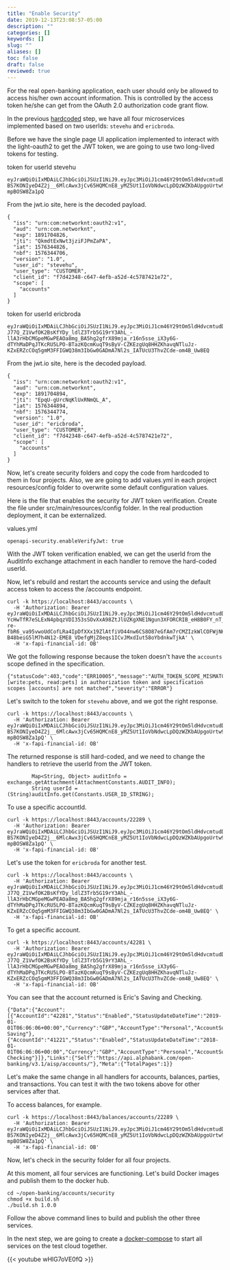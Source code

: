 ```yaml
---
title: "Enable Security"
date: 2019-12-13T23:08:57-05:00
description: ""
categories: []
keywords: []
slug: ""
aliases: []
toc: false
draft: false
reviewed: true
---
```


For the real open-banking application, each user should only be allowed to access his/her own account information. This is controlled by the access token he/she can get from the OAuth 2.0 authorization code grant flow. 

In the previous [hardcoded][] step, we have all four microservices implemented based on two userIds: `stevehu` and `ericbroda`. 

Before we have the single page UI application implemented to interact with the light-oauth2 to get the JWT token, we are going to use two long-lived tokens for testing. 


token for userId stevehu

```
eyJraWQiOiIxMDAiLCJhbGciOiJSUzI1NiJ9.eyJpc3MiOiJ1cm46Y29tOm5ldHdvcmtudDpvYXV0aDI6djEiLCJhdWQiOiJ1cm46Y29tLm5ldHdvcmtudCIsImV4cCI6MTg5MTcwNDgyNiwianRpIjoiUWttZHRFeE53dDNqemlGSlBtWmFQQSIsImlhdCI6MTU3NjM0NDgyNiwibmJmIjoxNTc2MzQ0NzA2LCJ2ZXJzaW9uIjoiMS4wIiwidXNlcl9pZCI6InN0ZXZlaHUiLCJ1c2VyX3R5cGUiOiJDVVNUT01FUiIsImNsaWVudF9pZCI6ImY3ZDQyMzQ4LWM2NDctNGVmYi1hNTJkLTRjNTc4NzQyMWU3MiIsInNjb3BlIjpbImFjY291bnRzIl19.nqtuQSeeiltEWjXWrdzNrRkKtnqxlO7SUhCMVKzf9zRC0QU4SbdUR99Vbl4MiiTAQR0MxkE5s-BS7KONIyeD4Z2j__6MlcAwx3jCv65HQMCnE8_yMZ5Ut1IoVbNdwcLpDQzWZKbAUpgoUrtw9l_y7zPcyFIHIn0pxo8IiE84ctgfRa1lVU6yjQ8YuTwk5lJmojUToJNeRqXGx73xslrTlXXqF7lLEcCe52cJjbl1oTwzhXIOFllQ85sjbRHWILHpqOKBgpDoQgLqj6Q6aTShlgIjVifbeCZiECamGDUwjXcvFK1mPYy7DWo0PuLJZ0Hy6KaLMP9yr-mpBOSW8Za1pQ
```

From the jwt.io site, here is the decoded payload. 

```
{
  "iss": "urn:com:networknt:oauth2:v1",
  "aud": "urn:com.networknt",
  "exp": 1891704826,
  "jti": "QkmdtExNwt3jziFJPmZaPA",
  "iat": 1576344826,
  "nbf": 1576344706,
  "version": "1.0",
  "user_id": "stevehu",
  "user_type": "CUSTOMER",
  "client_id": "f7d42348-c647-4efb-a52d-4c5787421e72",
  "scope": [
    "accounts"
  ]
}
```


token for userId ericbroda

```
eyJraWQiOiIxMDAiLCJhbGciOiJSUzI1NiJ9.eyJpc3MiOiJ1cm46Y29tOm5ldHdvcmtudDpvYXV0aDI6djEiLCJhdWQiOiJ1cm46Y29tLm5ldHdvcmtudCIsImV4cCI6MTg5MTcwNDg5NCwianRpIjoiRXBxVS1nVXJjTnFLbFV4Uk5tUUxfQSIsImlhdCI6MTU3NjM0NDg5NCwibmJmIjoxNTc2MzQ0Nzc0LCJ2ZXJzaW9uIjoiMS4wIiwidXNlcl9pZCI6ImVyaWNicm9kYSIsInVzZXJfdHlwZSI6IkNVU1RPTUVSIiwiY2xpZW50X2lkIjoiZjdkNDIzNDgtYzY0Ny00ZWZiLWE1MmQtNGM1Nzg3NDIxZTcyIiwic2NvcGUiOlsiYWNjb3VudHMiXX0.jhHSqIoU6c_3ceLPAFS8sGxmWYXNyO7zbnQpVk0jxRC1fdu12lKV4IPUA5KHl7184bsMe6JfuQ33qtOkf_xx05kOz4zkeh7Lzn9VhVgf7SIhgTlZJXsw-J77Q_Z1VwfOK2BsKfYDy_ldlZ3Trb5G19rY3AhL_-llA3rHbCMGpeMGwPEAOa8mg_BA5hg2gfrX89mja_r16n5sse_iX3y6G-dTYhMaDPqJTKcRU5LPO-BTazKQcmKuqT9sByV-CZKEzgUq8HHZKhavqNTluJz-KZxERZcCOq5gmM3FFIGWQ38m3IbGw0GADmA7Nl2s_IATUcU3ThvZCde-om4B_Uw8EQ
```

From the jwt.io site, here is the decoded payload.

```
{
  "iss": "urn:com:networknt:oauth2:v1",
  "aud": "urn:com.networknt",
  "exp": 1891704894,
  "jti": "EpqU-gUrcNqKlUxRNmQL_A",
  "iat": 1576344894,
  "nbf": 1576344774,
  "version": "1.0",
  "user_id": "ericbroda",
  "user_type": "CUSTOMER",
  "client_id": "f7d42348-c647-4efb-a52d-4c5787421e72",
  "scope": [
    "accounts"
  ]
}
```

Now, let's create security folders and copy the code from hardcoded to them in four projects. Also, we are going to add values.yml in each project resources/config folder to overwrite some default configuration values. 

Here is the file that enables the security for JWT token verification. Create the file under src/main/resources/config folder. In the real production deployment, it can be externalized. 

values.yml

```
openapi-security.enableVerifyJwt: true
```

With the JWT token verification enabled, we can get the userId from the AuditInfo exchange attachment in each handler to remove the hard-coded userId. 


Now, let's rebuild and restart the accounts service and using the default access token to access the /accounts endpoint. 

```
curl -k https://localhost:8443/accounts \
  -H 'Authorization: Bearer eyJraWQiOiIxMDAiLCJhbGciOiJSUzI1NiJ9.eyJpc3MiOiJ1cm46Y29tOm5ldHdvcmtudDpvYXV0aDI6djEiLCJhdWQiOiJ1cm46Y29tLm5ldHdvcmtudCIsImV4cCI6MTc5MDAzNTcwOSwianRpIjoiSTJnSmdBSHN6NzJEV2JWdUFMdUU2QSIsImlhdCI6MTQ3NDY3NTcwOSwibmJmIjoxNDc0Njc1NTg5LCJ2ZXJzaW9uIjoiMS4wIiwidXNlcl9pZCI6InN0ZXZlIiwidXNlcl90eXBlIjoiRU1QTE9ZRUUiLCJjbGllbnRfaWQiOiJmN2Q0MjM0OC1jNjQ3LTRlZmItYTUyZC00YzU3ODc0MjFlNzIiLCJzY29wZSI6WyJ3cml0ZTpwZXRzIiwicmVhZDpwZXRzIl19.mue6eh70kGS3Nt2BCYz7ViqwO7lh_4JSFwcHYdJMY6VfgKTHhsIGKq2uEDt3zwT56JFAePwAxENMGUTGvgceVneQzyfQsJeVGbqw55E9IfM_uSM-YcHwTfR7eSLExN4pbqzVDI353sSOvXxA98ZtJlUZKgXNE1Ngun3XFORCRIB_eH8B0FY_nT_D1Dq2WJrR-re-fbR6_va95vwoUdCofLRa4IpDfXXx19ZlAtfiVO44nw6CS8O87eGfAm7rCMZIzkWlCOFWjNHnCeRsh7CVdEH34LF-B48beiG5lM7h4N12-EME8_VDefgMjZ8eqs1ICvJMxdIut58oYbdnkwTjkA' \
  -H 'x-fapi-financial-id: OB'

```

We got the following response because the token doesn't have the `accounts` scope defined in the specification. 


```
{"statusCode":403,"code":"ERR10005","message":"AUTH_TOKEN_SCOPE_MISMATCH","description":"Scopes [write:pets, read:pets] in authorization token and specification scopes [accounts] are not matched","severity":"ERROR"}
```

Let's switch to the token for `stevehu` above, and we got the right response. 

```
curl -k https://localhost:8443/accounts \
  -H 'Authorization: Bearer eyJraWQiOiIxMDAiLCJhbGciOiJSUzI1NiJ9.eyJpc3MiOiJ1cm46Y29tOm5ldHdvcmtudDpvYXV0aDI6djEiLCJhdWQiOiJ1cm46Y29tLm5ldHdvcmtudCIsImV4cCI6MTg5MTcwNDgyNiwianRpIjoiUWttZHRFeE53dDNqemlGSlBtWmFQQSIsImlhdCI6MTU3NjM0NDgyNiwibmJmIjoxNTc2MzQ0NzA2LCJ2ZXJzaW9uIjoiMS4wIiwidXNlcl9pZCI6InN0ZXZlaHUiLCJ1c2VyX3R5cGUiOiJDVVNUT01FUiIsImNsaWVudF9pZCI6ImY3ZDQyMzQ4LWM2NDctNGVmYi1hNTJkLTRjNTc4NzQyMWU3MiIsInNjb3BlIjpbImFjY291bnRzIl19.nqtuQSeeiltEWjXWrdzNrRkKtnqxlO7SUhCMVKzf9zRC0QU4SbdUR99Vbl4MiiTAQR0MxkE5s-BS7KONIyeD4Z2j__6MlcAwx3jCv65HQMCnE8_yMZ5Ut1IoVbNdwcLpDQzWZKbAUpgoUrtw9l_y7zPcyFIHIn0pxo8IiE84ctgfRa1lVU6yjQ8YuTwk5lJmojUToJNeRqXGx73xslrTlXXqF7lLEcCe52cJjbl1oTwzhXIOFllQ85sjbRHWILHpqOKBgpDoQgLqj6Q6aTShlgIjVifbeCZiECamGDUwjXcvFK1mPYy7DWo0PuLJZ0Hy6KaLMP9yr-mpBOSW8Za1pQ' \
  -H 'x-fapi-financial-id: OB'

```

The returned response is still hard-coded, and we need to change the handlers to retrieve the userId from the JWT token. 

```
        Map<String, Object> auditInfo = exchange.getAttachment(AttachmentConstants.AUDIT_INFO);
        String userId = (String)auditInfo.get(Constants.USER_ID_STRING);

```

To use a specific accountId.

```
curl -k https://localhost:8443/accounts/22289 \
  -H 'Authorization: Bearer eyJraWQiOiIxMDAiLCJhbGciOiJSUzI1NiJ9.eyJpc3MiOiJ1cm46Y29tOm5ldHdvcmtudDpvYXV0aDI6djEiLCJhdWQiOiJ1cm46Y29tLm5ldHdvcmtudCIsImV4cCI6MTg5MTcwNDgyNiwianRpIjoiUWttZHRFeE53dDNqemlGSlBtWmFQQSIsImlhdCI6MTU3NjM0NDgyNiwibmJmIjoxNTc2MzQ0NzA2LCJ2ZXJzaW9uIjoiMS4wIiwidXNlcl9pZCI6InN0ZXZlaHUiLCJ1c2VyX3R5cGUiOiJDVVNUT01FUiIsImNsaWVudF9pZCI6ImY3ZDQyMzQ4LWM2NDctNGVmYi1hNTJkLTRjNTc4NzQyMWU3MiIsInNjb3BlIjpbImFjY291bnRzIl19.nqtuQSeeiltEWjXWrdzNrRkKtnqxlO7SUhCMVKzf9zRC0QU4SbdUR99Vbl4MiiTAQR0MxkE5s-BS7KONIyeD4Z2j__6MlcAwx3jCv65HQMCnE8_yMZ5Ut1IoVbNdwcLpDQzWZKbAUpgoUrtw9l_y7zPcyFIHIn0pxo8IiE84ctgfRa1lVU6yjQ8YuTwk5lJmojUToJNeRqXGx73xslrTlXXqF7lLEcCe52cJjbl1oTwzhXIOFllQ85sjbRHWILHpqOKBgpDoQgLqj6Q6aTShlgIjVifbeCZiECamGDUwjXcvFK1mPYy7DWo0PuLJZ0Hy6KaLMP9yr-mpBOSW8Za1pQ' \
  -H 'x-fapi-financial-id: OB'

```

Let's use the token for `ericbroda` for another test. 

```
curl -k https://localhost:8443/accounts \
  -H 'Authorization: Bearer eyJraWQiOiIxMDAiLCJhbGciOiJSUzI1NiJ9.eyJpc3MiOiJ1cm46Y29tOm5ldHdvcmtudDpvYXV0aDI6djEiLCJhdWQiOiJ1cm46Y29tLm5ldHdvcmtudCIsImV4cCI6MTg5MTcwNDg5NCwianRpIjoiRXBxVS1nVXJjTnFLbFV4Uk5tUUxfQSIsImlhdCI6MTU3NjM0NDg5NCwibmJmIjoxNTc2MzQ0Nzc0LCJ2ZXJzaW9uIjoiMS4wIiwidXNlcl9pZCI6ImVyaWNicm9kYSIsInVzZXJfdHlwZSI6IkNVU1RPTUVSIiwiY2xpZW50X2lkIjoiZjdkNDIzNDgtYzY0Ny00ZWZiLWE1MmQtNGM1Nzg3NDIxZTcyIiwic2NvcGUiOlsiYWNjb3VudHMiXX0.jhHSqIoU6c_3ceLPAFS8sGxmWYXNyO7zbnQpVk0jxRC1fdu12lKV4IPUA5KHl7184bsMe6JfuQ33qtOkf_xx05kOz4zkeh7Lzn9VhVgf7SIhgTlZJXsw-J77Q_Z1VwfOK2BsKfYDy_ldlZ3Trb5G19rY3AhL_-llA3rHbCMGpeMGwPEAOa8mg_BA5hg2gfrX89mja_r16n5sse_iX3y6G-dTYhMaDPqJTKcRU5LPO-BTazKQcmKuqT9sByV-CZKEzgUq8HHZKhavqNTluJz-KZxERZcCOq5gmM3FFIGWQ38m3IbGw0GADmA7Nl2s_IATUcU3ThvZCde-om4B_Uw8EQ' \
  -H 'x-fapi-financial-id: OB'

```

To get a specific account. 

```
curl -k https://localhost:8443/accounts/42281 \
  -H 'Authorization: Bearer eyJraWQiOiIxMDAiLCJhbGciOiJSUzI1NiJ9.eyJpc3MiOiJ1cm46Y29tOm5ldHdvcmtudDpvYXV0aDI6djEiLCJhdWQiOiJ1cm46Y29tLm5ldHdvcmtudCIsImV4cCI6MTg5MTcwNDg5NCwianRpIjoiRXBxVS1nVXJjTnFLbFV4Uk5tUUxfQSIsImlhdCI6MTU3NjM0NDg5NCwibmJmIjoxNTc2MzQ0Nzc0LCJ2ZXJzaW9uIjoiMS4wIiwidXNlcl9pZCI6ImVyaWNicm9kYSIsInVzZXJfdHlwZSI6IkNVU1RPTUVSIiwiY2xpZW50X2lkIjoiZjdkNDIzNDgtYzY0Ny00ZWZiLWE1MmQtNGM1Nzg3NDIxZTcyIiwic2NvcGUiOlsiYWNjb3VudHMiXX0.jhHSqIoU6c_3ceLPAFS8sGxmWYXNyO7zbnQpVk0jxRC1fdu12lKV4IPUA5KHl7184bsMe6JfuQ33qtOkf_xx05kOz4zkeh7Lzn9VhVgf7SIhgTlZJXsw-J77Q_Z1VwfOK2BsKfYDy_ldlZ3Trb5G19rY3AhL_-llA3rHbCMGpeMGwPEAOa8mg_BA5hg2gfrX89mja_r16n5sse_iX3y6G-dTYhMaDPqJTKcRU5LPO-BTazKQcmKuqT9sByV-CZKEzgUq8HHZKhavqNTluJz-KZxERZcCOq5gmM3FFIGWQ38m3IbGw0GADmA7Nl2s_IATUcU3ThvZCde-om4B_Uw8EQ' \
  -H 'x-fapi-financial-id: OB'

```

You can see that the account returned is Eric's Saving and Checking. 

```
{"Data":{"Account":[{"AccountId":"42281","Status":"Enabled","StatusUpdateDateTime":"2019-01-01T06:06:06+00:00","Currency":"GBP","AccountType":"Personal","AccountSubType":"CurrentAccount","Nickname":"Eric's Saving"},{"AccountId":"41221","Status":"Enabled","StatusUpdateDateTime":"2018-01-01T06:06:06+00:00","Currency":"GBP","AccountType":"Personal","AccountSubType":"CurrentAccount","Nickname":"Eric's Checking"}]},"Links":{"Self":"https://api.alphabank.com/open-banking/v3.1/aisp/accounts/"},"Meta":{"TotalPages":1}}
```

Let's make the same change in all handlers for accounts, balances, parties, and transactions. You can test it with the two tokens above for other services after that. 

To access balances, for example.

```
curl -k https://localhost:8443/balances/accounts/22289 \
  -H 'Authorization: Bearer eyJraWQiOiIxMDAiLCJhbGciOiJSUzI1NiJ9.eyJpc3MiOiJ1cm46Y29tOm5ldHdvcmtudDpvYXV0aDI6djEiLCJhdWQiOiJ1cm46Y29tLm5ldHdvcmtudCIsImV4cCI6MTg5MTcwNDgyNiwianRpIjoiUWttZHRFeE53dDNqemlGSlBtWmFQQSIsImlhdCI6MTU3NjM0NDgyNiwibmJmIjoxNTc2MzQ0NzA2LCJ2ZXJzaW9uIjoiMS4wIiwidXNlcl9pZCI6InN0ZXZlaHUiLCJ1c2VyX3R5cGUiOiJDVVNUT01FUiIsImNsaWVudF9pZCI6ImY3ZDQyMzQ4LWM2NDctNGVmYi1hNTJkLTRjNTc4NzQyMWU3MiIsInNjb3BlIjpbImFjY291bnRzIl19.nqtuQSeeiltEWjXWrdzNrRkKtnqxlO7SUhCMVKzf9zRC0QU4SbdUR99Vbl4MiiTAQR0MxkE5s-BS7KONIyeD4Z2j__6MlcAwx3jCv65HQMCnE8_yMZ5Ut1IoVbNdwcLpDQzWZKbAUpgoUrtw9l_y7zPcyFIHIn0pxo8IiE84ctgfRa1lVU6yjQ8YuTwk5lJmojUToJNeRqXGx73xslrTlXXqF7lLEcCe52cJjbl1oTwzhXIOFllQ85sjbRHWILHpqOKBgpDoQgLqj6Q6aTShlgIjVifbeCZiECamGDUwjXcvFK1mPYy7DWo0PuLJZ0Hy6KaLMP9yr-mpBOSW8Za1pQ' \
  -H 'x-fapi-financial-id: OB'

```

Now, let's check in the security folder for all four projects.

At this moment, all four services are functioning. Let's build Docker images and publish them to the docker hub. 

```
cd ~/open-banking/accounts/security
chmod +x build.sh
./build.sh 1.0.0
```

Follow the above command lines to build and publish the other three services. 

In the next step, we are going to create a [docker-compose][] to start all services on the test cloud together. 

{{< youtube wHlG7oVE0fQ >}}

[hardcoded]: /tutorial/open-banking/hardcoded/
[docker-compose]: /tutorial/open-banking/docker-compose/
